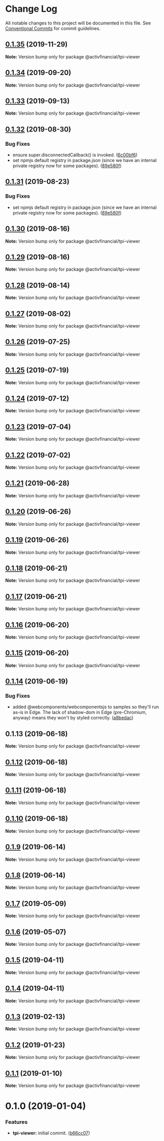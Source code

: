 # Change Log

All notable changes to this project will be documented in this file.
See [Conventional Commits](https://conventionalcommits.org) for commit guidelines.

## [0.1.35](https://github.com/activfinancial/cg-api-examples/compare/@activfinancial/tpi-viewer@0.1.34...@activfinancial/tpi-viewer@0.1.35) (2019-11-29)

**Note:** Version bump only for package @activfinancial/tpi-viewer





## [0.1.34](https://github.com/activfinancial/cg-api-examples/compare/@activfinancial/tpi-viewer@0.1.33...@activfinancial/tpi-viewer@0.1.34) (2019-09-20)

**Note:** Version bump only for package @activfinancial/tpi-viewer





## [0.1.33](https://github.com/activfinancial/cg-api-examples/compare/@activfinancial/tpi-viewer@0.1.32...@activfinancial/tpi-viewer@0.1.33) (2019-09-13)

**Note:** Version bump only for package @activfinancial/tpi-viewer





## [0.1.32](https://github.com/activfinancial/cg-api-examples/compare/@activfinancial/tpi-viewer@0.1.30...@activfinancial/tpi-viewer@0.1.32) (2019-08-30)


### Bug Fixes

* ensure super.disconnectedCallback() is invoked. ([6c00bf6](https://github.com/activfinancial/cg-api-examples/commit/6c00bf6))
* set npmjs default registry in package.json (since we have an internal private registry now for some packages). ([89e580f](https://github.com/activfinancial/cg-api-examples/commit/89e580f))





## [0.1.31](https://github.com/activfinancial/cg-api-examples/compare/@activfinancial/tpi-viewer@0.1.30...@activfinancial/tpi-viewer@0.1.31) (2019-08-23)


### Bug Fixes

* set npmjs default registry in package.json (since we have an internal private registry now for some packages). ([89e580f](https://github.com/activfinancial/cg-api-examples/commit/89e580f))





## [0.1.30](https://github.com/activfinancial/cg-api-examples/compare/@activfinancial/tpi-viewer@0.1.29...@activfinancial/tpi-viewer@0.1.30) (2019-08-16)

**Note:** Version bump only for package @activfinancial/tpi-viewer





## [0.1.29](https://github.com/activfinancial/cg-api-examples/compare/@activfinancial/tpi-viewer@0.1.28...@activfinancial/tpi-viewer@0.1.29) (2019-08-16)

**Note:** Version bump only for package @activfinancial/tpi-viewer





## [0.1.28](https://github.com/activfinancial/cg-api-examples/compare/@activfinancial/tpi-viewer@0.1.27...@activfinancial/tpi-viewer@0.1.28) (2019-08-14)

**Note:** Version bump only for package @activfinancial/tpi-viewer





## [0.1.27](https://github.com/activfinancial/cg-api-examples/compare/@activfinancial/tpi-viewer@0.1.26...@activfinancial/tpi-viewer@0.1.27) (2019-08-02)

**Note:** Version bump only for package @activfinancial/tpi-viewer





## [0.1.26](https://github.com/activfinancial/cg-api-examples/compare/@activfinancial/tpi-viewer@0.1.25...@activfinancial/tpi-viewer@0.1.26) (2019-07-25)

**Note:** Version bump only for package @activfinancial/tpi-viewer





## [0.1.25](https://github.com/activfinancial/cg-api-examples/compare/@activfinancial/tpi-viewer@0.1.24...@activfinancial/tpi-viewer@0.1.25) (2019-07-19)

**Note:** Version bump only for package @activfinancial/tpi-viewer





## [0.1.24](https://github.com/activfinancial/cg-api-examples/compare/@activfinancial/tpi-viewer@0.1.23...@activfinancial/tpi-viewer@0.1.24) (2019-07-12)

**Note:** Version bump only for package @activfinancial/tpi-viewer





## [0.1.23](https://github.com/activfinancial/cg-api-examples/compare/@activfinancial/tpi-viewer@0.1.22...@activfinancial/tpi-viewer@0.1.23) (2019-07-04)

**Note:** Version bump only for package @activfinancial/tpi-viewer





## [0.1.22](https://github.com/activfinancial/cg-api-examples/compare/@activfinancial/tpi-viewer@0.1.21...@activfinancial/tpi-viewer@0.1.22) (2019-07-02)

**Note:** Version bump only for package @activfinancial/tpi-viewer





## [0.1.21](https://github.com/activfinancial/cg-api-examples/compare/@activfinancial/tpi-viewer@0.1.20...@activfinancial/tpi-viewer@0.1.21) (2019-06-28)

**Note:** Version bump only for package @activfinancial/tpi-viewer





## [0.1.20](https://github.com/activfinancial/cg-api-examples/compare/@activfinancial/tpi-viewer@0.1.19...@activfinancial/tpi-viewer@0.1.20) (2019-06-26)

**Note:** Version bump only for package @activfinancial/tpi-viewer





## [0.1.19](https://github.com/activfinancial/cg-api-examples/compare/@activfinancial/tpi-viewer@0.1.18...@activfinancial/tpi-viewer@0.1.19) (2019-06-26)

**Note:** Version bump only for package @activfinancial/tpi-viewer





## [0.1.18](https://github.com/activfinancial/cg-api-examples/compare/@activfinancial/tpi-viewer@0.1.17...@activfinancial/tpi-viewer@0.1.18) (2019-06-21)

**Note:** Version bump only for package @activfinancial/tpi-viewer





## [0.1.17](https://github.com/activfinancial/cg-api-examples/compare/@activfinancial/tpi-viewer@0.1.16...@activfinancial/tpi-viewer@0.1.17) (2019-06-21)

**Note:** Version bump only for package @activfinancial/tpi-viewer





## [0.1.16](https://github.com/activfinancial/cg-api/compare/@activfinancial/tpi-viewer@0.1.15...@activfinancial/tpi-viewer@0.1.16) (2019-06-20)

**Note:** Version bump only for package @activfinancial/tpi-viewer





## [0.1.15](https://github.com/activfinancial/cg-api/compare/@activfinancial/tpi-viewer@0.1.14...@activfinancial/tpi-viewer@0.1.15) (2019-06-20)

**Note:** Version bump only for package @activfinancial/tpi-viewer





## [0.1.14](https://github.com/activfinancial/cg-api/compare/@activfinancial/tpi-viewer@0.1.13...@activfinancial/tpi-viewer@0.1.14) (2019-06-19)


### Bug Fixes

* added @webcomponents/webcomponentsjs to samples so they'll run as-is in Edge. The lack of shadow-dom in Edge (pre-Chromium, anyway) means they won't by styled correctly. ([a8bedac](https://github.com/activfinancial/cg-api/commit/a8bedac))





## 0.1.13 (2019-06-18)

**Note:** Version bump only for package @activfinancial/tpi-viewer





## [0.1.12](https://github.com/activfinancial/cg-api/compare/@activfinancial/tpi-viewer@0.1.11...@activfinancial/tpi-viewer@0.1.12) (2019-06-18)

**Note:** Version bump only for package @activfinancial/tpi-viewer





## [0.1.11](https://github.com/activfinancial/cg-api/compare/@activfinancial/tpi-viewer@0.1.10...@activfinancial/tpi-viewer@0.1.11) (2019-06-18)

**Note:** Version bump only for package @activfinancial/tpi-viewer





## [0.1.10](https://github.com/activfinancial/cg-api/compare/@activfinancial/tpi-viewer@0.1.9...@activfinancial/tpi-viewer@0.1.10) (2019-06-18)

**Note:** Version bump only for package @activfinancial/tpi-viewer





## [0.1.9](https://github.com/activfinancial/cg-api/compare/@activfinancial/tpi-viewer@0.1.8...@activfinancial/tpi-viewer@0.1.9) (2019-06-14)

**Note:** Version bump only for package @activfinancial/tpi-viewer





## [0.1.8](https://github.com/activfinancial/cg-api/compare/@activfinancial/tpi-viewer@0.1.7...@activfinancial/tpi-viewer@0.1.8) (2019-06-14)

**Note:** Version bump only for package @activfinancial/tpi-viewer





## [0.1.7](https://github.com/activfinancial/cg-api/compare/@activfinancial/tpi-viewer@0.1.6...@activfinancial/tpi-viewer@0.1.7) (2019-05-09)

**Note:** Version bump only for package @activfinancial/tpi-viewer





## [0.1.6](https://github.com/activfinancial/cg-api/compare/@activfinancial/tpi-viewer@0.1.5...@activfinancial/tpi-viewer@0.1.6) (2019-05-07)

**Note:** Version bump only for package @activfinancial/tpi-viewer





## [0.1.5](https://github.com/activfinancial/cg-api/compare/@activfinancial/tpi-viewer@0.1.3...@activfinancial/tpi-viewer@0.1.5) (2019-04-11)

**Note:** Version bump only for package @activfinancial/tpi-viewer





## [0.1.4](https://github.com/activfinancial/cg-api/compare/@activfinancial/tpi-viewer@0.1.3...@activfinancial/tpi-viewer@0.1.4) (2019-04-11)

**Note:** Version bump only for package @activfinancial/tpi-viewer





## [0.1.3](https://github.com/activfinancial/cg-api/compare/@activfinancial/tpi-viewer@0.1.2...@activfinancial/tpi-viewer@0.1.3) (2019-02-13)

**Note:** Version bump only for package @activfinancial/tpi-viewer





## [0.1.2](https://github.com/activfinancial/cg-api/compare/@activfinancial/tpi-viewer@0.1.1...@activfinancial/tpi-viewer@0.1.2) (2019-01-23)

**Note:** Version bump only for package @activfinancial/tpi-viewer





## [0.1.1](https://github.com/activfinancial/cg-api/compare/@activfinancial/tpi-viewer@0.1.0...@activfinancial/tpi-viewer@0.1.1) (2019-01-10)

**Note:** Version bump only for package @activfinancial/tpi-viewer





# 0.1.0 (2019-01-04)


### Features

* **tpi-viewer:** initial commit. ([b66cc07](https://github.com/activfinancial/cg-api/commit/b66cc07))
